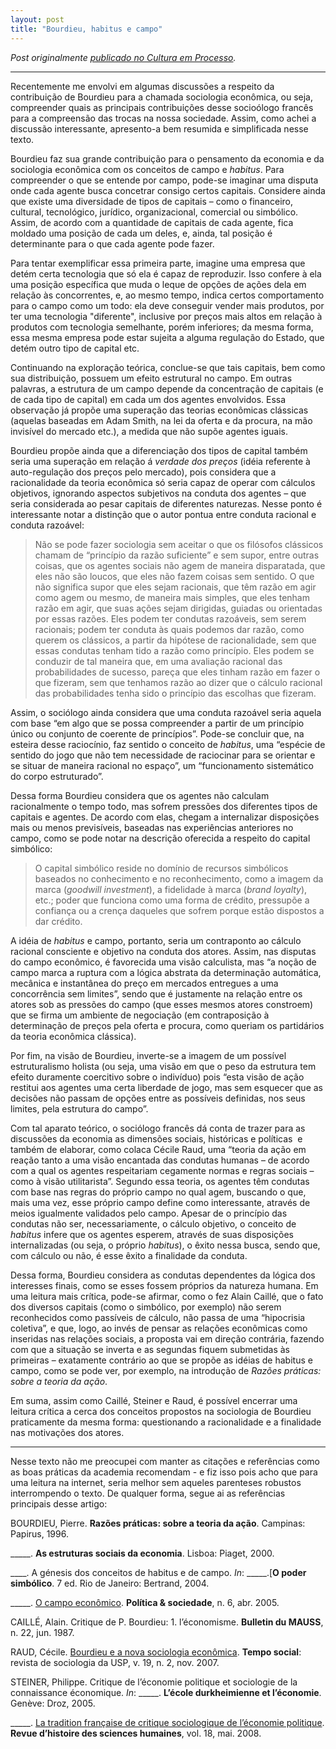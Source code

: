 ```yaml
---
layout: post
title: "Bourdieu, habitus e campo"
---
```


_Post originalmente [publicado no Cultura em Processo](http://www.meiaduzia.com.br/culturaemprocesso/2008/08/17/bourdieu-habitus-e-campo/)._

* * *

Recentemente me envolvi em algumas discussões a respeito da contribuição de Bourdieu para a chamada sociologia econômica, ou seja, compreender quais as principais contribuições desse socioólogo francês para a compreensão das trocas na nossa sociedade. Assim, como achei a discussão interessante, apresento-a bem resumida e simplificada nesse texto.

Bourdieu faz sua grande contribuição para o pensamento da economia e da sociologia econômica com os conceitos de campo e _habitus_. Para compreender o que se entende por campo, pode-se imaginar uma disputa onde cada agente busca concetrar consigo certos capitais. Considere ainda que existe uma diversidade de tipos de capitais – como o financeiro, cultural, tecnológico, jurídico, organizacional, comercial ou simbólico. Assim, de acordo com a quantidade de capitais de cada agente, fica moldado uma posição de cada um deles, e, ainda, tal posição é determinante para o que cada agente pode fazer.

Para tentar exemplificar essa primeira parte, imagine uma empresa que detém certa tecnologia que só ela é capaz de reproduzir. Isso confere à ela uma posição específica que muda o leque de opções de ações dela em relação às concorrentes, e, ao mesmo tempo, indica certos comportamento para o campo como um todo: ela deve conseguir vender mais produtos, por ter uma tecnologia "diferente", inclusive por preços mais altos em relação à produtos com tecnologia semelhante, porém inferiores; da mesma forma, essa mesma empresa pode estar sujeita a alguma regulação do Estado, que detém outro tipo de capital etc.

Continuando na exploração teórica, conclue-se que tais capitais, bem como sua distribuição, possuem um efeito estrutural no campo. Em outras palavras, a estrutura de um campo depende da concentração de capitais (e de cada tipo de capital) em cada um dos agentes envolvidos. Essa observação já propõe uma superação das teorias econômicas clássicas (aquelas baseadas em Adam Smith, na lei da oferta e da procura, na mão invisível do mercado etc.), a medida que não supõe agentes iguais.

Bourdieu propõe ainda que a diferenciação dos tipos de capital também seria uma superação em relação á _verdade dos preços_ (idéia referente à auto-regulação dos preços pelo mercado), pois considera que a racionalidade da teoria econômica só seria capaz de operar com cálculos objetivos, ignorando aspectos subjetivos na conduta dos agentes – que seria considerada ao pesar capitais de diferentes naturezas. Nesse ponto é interessante notar a distinção que o autor pontua entre conduta racional e conduta razoável:

> Não se pode fazer sociologia sem aceitar o que os filósofos clássicos chamam de “princípio da razão suficiente” e sem supor, entre outras coisas, que os agentes sociais não agem de maneira disparatada, que eles não são loucos, que eles não fazem coisas sem sentido. O que não significa supor que eles sejam racionais, que têm razão em agir como agem ou mesmo, de maneira mais simples, que eles tenham razão em agir, que suas ações sejam dirigidas, guiadas ou orientadas por essas razões. Eles podem ter condutas razoáveis, sem serem racionais; podem ter conduta às quais podemos dar razão, como querem os clássicos, a partir da hipótese de racionalidade, sem que essas condutas tenham tido a razão como princípio. Eles podem se conduzir de tal maneira que, em uma avaliação racional das probabilidades de sucesso, pareça que eles tinham razão em fazer o que fizeram, sem que tenhamos razão ao dizer que o cálculo racional das probabilidades tenha sido o princípio das escolhas que fizeram.

Assim, o sociólogo ainda considera que uma conduta razoável seria aquela com base “em algo que se possa compreender a partir de um princípio único ou conjunto de coerente de princípios”. Pode-se concluir que, na esteira desse raciocínio, faz sentido o conceito de _habitus_, uma “espécie de sentido do jogo que não tem necessidade de raciocinar para se orientar e se situar de maneira racional no espaço”, um “funcionamento sistemático do corpo estruturado”.

Dessa forma Bourdieu considera que os agentes não calculam racionalmente o tempo todo, mas sofrem pressões dos diferentes tipos de capitais e agentes. De acordo com elas, chegam a internalizar disposições mais ou menos previsíveis, baseadas nas experiências anteriores no campo, como se pode notar na descrição oferecida a respeito do capital simbólico:

> O capital simbólico reside no domínio de recursos simbólicos baseados no conhecimento e no reconhecimento, como a imagem da marca (_goodwill investment_), a fidelidade à marca (_brand loyalty_), etc.; poder que funciona como uma forma de crédito, pressupõe a confiança ou a crença daqueles que sofrem porque estão dispostos a dar crédito.

A idéia de _habitus_ e campo, portanto, seria um contraponto ao cálculo racional consciente e objetivo na conduta dos atores. Assim, nas disputas do campo econômico, é favorecida uma visão calculista, mas “a noção de campo marca a ruptura com a lógica abstrata da determinação automática, mecânica e instantânea do preço em mercados entregues a uma concorrência sem limites”, sendo que é justamente na relação entre os atores sob as pressões do campo (que esses mesmos atores constroem) que se firma um ambiente de negociação (em contraposição à determinação de preços pela oferta e procura, como queriam os partidários da teoria econômica clássica).

Por fim, na visão de Bourdieu, inverte-se a imagem de um possível estruturalismo holista (ou seja, uma visão em que o peso da estrutura tem efeito duramente coercitivo sobre o indivíduo) pois “esta visão de ação restitui aos agentes uma certa liberdade de jogo, mas sem esquecer que as decisões não passam de opções entre as possíveis definidas, nos seus limites, pela estrutura do campo”.

Com tal aparato teórico, o sociólogo francês dá conta de trazer para as discussões da economia as dimensões sociais, históricas e políticas  e também de elaborar, como colaca Cécile Raud, uma “teoria da ação em reação tanto a uma visão encantada das condutas humanas – de acordo com a qual os agentes respeitariam cegamente normas e regras sociais – como à visão utilitarista”. Segundo essa teoria, os agentes têm condutas com base nas regras do próprio campo no qual agem, buscando o que, mais uma vez, esse próprio campo define como interessante, através de meios igualmente validados pelo campo. Apesar de o princípio das condutas não ser, necessariamente, o cálculo objetivo, o conceito de _habitus_ infere que os agentes esperem, através de suas disposições internalizadas (ou seja, o próprio _habitus_), o êxito nessa busca, sendo que, com cálculo ou não, é esse êxito a finalidade da conduta.

Dessa forma, Bourdieu considera as condutas dependentes da lógica dos interesses finais, como se esses fossem próprios da natureza humana. Em uma leitura mais crítica, pode-se afirmar, como o fez Alain Caillé, que o fato dos diversos capitais (como o simbólico, por exemplo) não serem reconhecidos como passíveis de cálculo, não passa de uma “hipocrisia coletiva”, e que, logo, ao invés de pensar as relações econômicas como inseridas nas relações sociais, a proposta vai em direção contrária, fazendo com que a situação se inverta e as segundas fiquem submetidas às primeiras – exatamente contrário ao que se propõe as idéias de habitus e campo, como se pode ver, por exemplo, na introdução de _Razões práticas: sobre a teoria da ação_.

Em suma, assim como Caillé, Steiner e Raud, é possível encerrar uma leitura crítica a cerca dos conceitos propostos na sociologia de Bourdieu praticamente da mesma forma: questionando a racionalidade e a finalidade nas motivações dos atores.

* * *

Nesse texto não me preocupei com manter as citações e referências como as boas práticas da academia recomendam - e fiz isso pois acho que para uma leitura na internet, seria melhor sem aqueles parenteses robustos interrompendo o texto. De qualquer forma, segue ai as referências principais desse artigo:

BOURDIEU, Pierre. **Razões práticas: sobre a teoria da ação**. Campinas: Papirus, 1996.

_____. **As estruturas sociais da economia**. Lisboa: Piaget, 2000.

____. A génesis dos conceitos de habitus e de campo. _In_: _____.[**O poder simbólico**. 7 ed. Rio de Janeiro: Bertrand, 2004.

_____. [O campo econômico](http://www.periodicos.ufsc.br/index.php/politica/article/view/1930 "Baixe o artigo O campo econômico, de Bourdieu, em PDF"). **Política & sociedade**, n. 6, abr. 2005.

CAILLÉ, Alain. Critique de P. Bourdieu: 1\. l’économisme. **Bulletin du MAUSS**, n. 22, jun. 1987.

RAUD, Cécile. [Bourdieu e a nova sociologia econômica](http://www.fflch.usp.br/sociologia/temposocial_2/mostraArtigo.php?id=459 "Baixe o artigo Bourdieu e a nova sociologia econômica, de Cécile Raud, em PDF"). **Tempo social**: revista de sociologia da USP, v. 19, n. 2, nov. 2007.

STEINER, Philippe. Critique de l’économie politique et sociologie de la connaissance économique. _In_: _____. **L’école durkheimienne et l’économie**. Genève: Droz, 2005.

_____. [La tradition française de critique sociologique de l’économie politique](http://www.cairn.info/revue-histoire-des-sciences-humaines-2008-1-p-63.htm?WhatU=steiner&Auteur=&doc=&ID_ARTICLE=RHSH_018_0063). **Revue d’histoire des sciences humaines**, vol. 18, mai. 2008.
